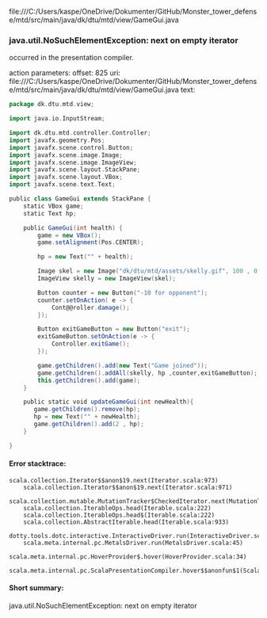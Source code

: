 file:///C:/Users/kaspe/OneDrive/Dokumenter/GitHub/Monster_tower_defense/mtd/src/main/java/dk/dtu/mtd/view/GameGui.java
### java.util.NoSuchElementException: next on empty iterator

occurred in the presentation compiler.

action parameters:
offset: 825
uri: file:///C:/Users/kaspe/OneDrive/Dokumenter/GitHub/Monster_tower_defense/mtd/src/main/java/dk/dtu/mtd/view/GameGui.java
text:
```scala
package dk.dtu.mtd.view;

import java.io.InputStream;

import dk.dtu.mtd.controller.Controller;
import javafx.geometry.Pos;
import javafx.scene.control.Button;
import javafx.scene.image.Image;
import javafx.scene.image.ImageView;
import javafx.scene.layout.StackPane;
import javafx.scene.layout.VBox;
import javafx.scene.text.Text;

public class GameGui extends StackPane {
    static VBox game;
    static Text hp;

    public GameGui(int health) {
        game = new VBox();
        game.setAlignment(Pos.CENTER);

        hp = new Text("" + health);

        Image skel = new Image("dk/dtu/mtd/assets/skelly.gif", 100 , 0, true, true);
        ImageView skelly = new ImageView(skel);

        Button counter = new Button("-10 for opponent");
        counter.setOnAction( e -> {
            Cont@@roller.damage();
        });

        Button exitGameButton = new Button("exit");
        exitGameButton.setOnAction(e -> {
            Controller.exitGame();
        });

        game.getChildren().add(new Text("Game joined"));
        game.getChildren().addAll(skelly, hp ,counter,exitGameButton);
        this.getChildren().add(game);
    }

    public static void updateGameGui(int newHealth){
       game.getChildren().remove(hp);
       hp = new Text("" + newHealth);
       game.getChildren().add(2 , hp);
    }

}

```



#### Error stacktrace:

```
scala.collection.Iterator$$anon$19.next(Iterator.scala:973)
	scala.collection.Iterator$$anon$19.next(Iterator.scala:971)
	scala.collection.mutable.MutationTracker$CheckedIterator.next(MutationTracker.scala:76)
	scala.collection.IterableOps.head(Iterable.scala:222)
	scala.collection.IterableOps.head$(Iterable.scala:222)
	scala.collection.AbstractIterable.head(Iterable.scala:933)
	dotty.tools.dotc.interactive.InteractiveDriver.run(InteractiveDriver.scala:168)
	scala.meta.internal.pc.MetalsDriver.run(MetalsDriver.scala:45)
	scala.meta.internal.pc.HoverProvider$.hover(HoverProvider.scala:34)
	scala.meta.internal.pc.ScalaPresentationCompiler.hover$$anonfun$1(ScalaPresentationCompiler.scala:342)
```
#### Short summary: 

java.util.NoSuchElementException: next on empty iterator